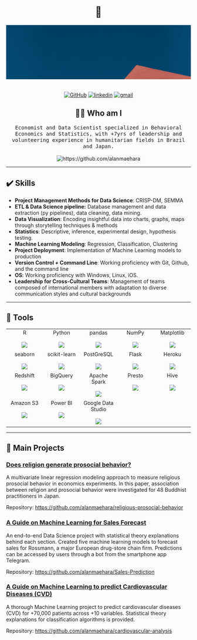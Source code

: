 <h1 align="center"> 👋 </h1>
<div align="center">
  <img src="header1.gif" alt="header"/>
</div>
&nbsp;

<p align="center">
    <a href="https://github.com/alanmaehara" target="_blank"><img alt="GitHub" src="https://img.shields.io/badge/-@alanmaehara-181717?style=flat-square&logo=GitHub&logoColor=white"></a>
    <a href="https://www.linkedin.com/in/ammaehara" target="_blank"><img alt="linkedin" src="https://img.shields.io/badge/-LinkedIn-0077B5?style=flat-square&logo=Linkedin&logoColor=white"></a>
    <a href="mailto:alanmiti@gmail.com?subject=Hello%20Alan,%20From%20Github" target="_blank"><img alt="gmail" src="https://img.shields.io/badge/-Gmail-c14438?style=flat-square&logo=Gmail&logoColor=white&link=mailto:alanmiti@gmail.com"></a>


<h2 align="center"> 👨‍💻 Who am I</h2>
<p align="center">
  <samp>Economist and Data Scientist specialized in Behavioral Economics and Statistics, with +7yrs of leadership and volunteering experience in humanitarian fields in Brazil and Japan. 
  </samp>
  <br> <br>
  <img src="https://komarev.com/ghpvc/?username=alanmaehara" alt="https://github.com/alanmaehara" />
</p>

---
<h2 align="left"> ✔️ Skills</h2>

- **Project Management Methods for Data Science**: CRISP-DM, SEMMA
- **ETL & Data Science pipeline:** Database management and data extraction (py pipelines), data cleaning, data mining.
- **Data Visualization**: Encoding insightful data into charts, graphs, maps through storytelling techniques & methods
- **Statistics**: Descriptive, inference, experimental design, hypothesis testing.
- **Machine Learning Modeling**: Regression, Classification, Clustering
- **Project Deployment**: Implementation of Machine Learning models to production
- **Version Control + Command Line**: Working proficiency with Git, Github, and the command line
- **OS**: Working proficiency with Windows, Linux, iOS.
- **Leadership for Cross-Cultural Teams**: Management of teams composed of international members with adaptation to diverse communication styles and cultural backgrounds

---
<h2 align="left"> 🔧 Tools</h2>
<p align="left">
 <table>
  <tbody>
    <tr valign="top">
      <td width="20%" align="center">
        <span>R</span><br><br>
        <img height="64px" src="https://cdn.svgporn.com/logos/r-lang.svg">
      </td>
      <td width="20%" align="center">
        <span>Python</span><br><br>
        <img height="64px" src="https://cdn.svgporn.com/logos/python.svg">
      </td>
      <td width="20%" align="center">
        <span>pandas</span><br><br>
        <img height="64px" src="https://pandas.pydata.org/static/img/pandas.svg">
      </td>
      <td width="20%" align="center">
        <span>NumPy</span><br><br>
        <img height="64px" src="https://numpy.org/images/logo.svg">
      </td>
      <td width="20%" align="center">
        <span>Matplotlib</span><br><br>
        <img height="64px" src="https://matplotlib.org/_images/sphx_glr_logos2_001.png">
      </td>
    </tr>
    <tr valign="top">
      <td width="20%" align="center">
        <span>seaborn</span><br><br>
        <img height="64px" src="https://seaborn.pydata.org/_static/logo-wide-lightbg.svg">
      </td>
      <td width="20%" align="center">
        <span>scikit-learn</span><br><br>
        <img height="64px" src="https://scikit-learn.org/stable/_images/scikit-learn-logo-notext.png">
      </td>
      </td>
      <td width="20%" align="center">
        <span>PostGreSQL</span><br><br>
        <img height="64px" src="https://cdn.svgporn.com/logos/postgresql.svg">
      </td>
    <td width="20%" align="center">
        <span>Flask</span><br><br>
        <img height="64px" src="https://flask.palletsprojects.com/en/1.1.x/_images/flask-logo.png">
      </td>
      <td width="20%" align="center">
        <span>Heroku</span><br><br>
        <img height="64px" src="https://blog.4linux.com.br/wp-content/uploads/2018/01/Heroku.png">
    <tr valign="top">
      <td width="20%" align="center">
        <span>Redshift</span><br><br>
        <img height="64px" src="https://logowik.com/content/uploads/images/aws-redshift2026.jpg">
      </td>
      <td width="20%" align="center">
        <span>BigQuery</span><br><br>
        <img height="64px" src="https://cdn.icon-icons.com/icons2/2699/PNG/512/google_bigquery_logo_icon_168150.png">
      </td>
      </td>
      <td width="20%" align="center">
        <span>Apache Spark</span><br><br>
        <img height="64px" src="https://upload.wikimedia.org/wikipedia/commons/f/f3/Apache_Spark_logo.svg">
      </td>
    <td width="20%" align="center">
        <span>Presto</span><br><br>
        <img height="64px" src="https://cdn.svgporn.com/logos/presto.svg">
      </td>
      <td width="20%" align="center">
        <span>Hive</span><br><br>
        <img height="64px" src="https://hive.apache.org/images/hive_logo_medium.jpg">
      <tr valign="top">
      <td width="20%" align="center">
        <span>Amazon S3</span><br><br>
        <img height="64px" src="https://upload.wikimedia.org/wikipedia/commons/thumb/b/bc/Amazon-S3-Logo.svg/1200px-Amazon-S3-Logo.svg.png">
      </td>
      <td width="20%" align="center">
        <span>Power BI</span><br><br>
        <img height="64px" src="https://cdn.icon-icons.com/icons2/2699/PNG/512/google_bigquery_logo_icon_168150.png">
      </td>
      </td>
      <td width="20%" align="center">
        <span>Google Data Studio</span><br><br>
        <img height="64px" src="https://www.gstatic.com/analytics-suite/header/suite/v2/ic_data_studio.svg">
  </tbody>
</table>
</p>

---
<h2 align="left"> 📑 Main Projects </h2>

### [Does religion generate prosocial behavior?](https://github.com/alanmaehara/religious-prosocial-behavior)

A multivariate linear regression modeling approach to measure religious prosocial behavior in economics experiments. In this paper, association between religion and prosocial behavior were investigated for 48 Buddhist practitioners in Japan. 

Repository: https://github.com/alanmaehara/religious-prosocial-behavior

### [A Guide on Machine Learning for Sales Forecast](https://github.com/alanmaehara/Sales-Prediction)

An end-to-end Data Science project with statistical theory explanations behind each section. Created five machine learning models to forecast sales for Rossmann, a major European drug-store chain firm. Predictions can be accessed by users through a bot from the smartphone app Telegram.

Repository: https://github.com/alanmaehara/Sales-Prediction

### [A Guide on Machine Learning to predict Cardiovascular Diseases (CVD)](https://github.com/alanmaehara/cardiovascular-analysis)

A thorough Machine Learning project to predict cardiovascular diseases (CVD) for +70,000 patients across +10 variables. Statistical theory explanations for classification algorithms is provided.

Repository: https://github.com/alanmaehara/cardiovascular-analysis